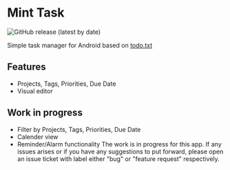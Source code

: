 # Mint Task

![GitHub release (latest by date)](https://img.shields.io/github/v/release/boredcodebyk/minttask?color=%23fffcf3&logoColor=%231c1c17&style=for-the-badge)

Simple task manager for Android based on [todo.txt](https://github.com/todotxt/todo.txt)

## Features
  - Projects, Tags, Priorities, Due Date
  - Visual editor

## Work in progress
  - Filter by Projects, Tags, Priorities, Due Date
  - Calender view
  - Reminder/Alarm functionality
The work is in progress for this app. If any issues arises or if you have any suggestions to put forward, please open an issue ticket with label either "bug" or "feature request" respectively.
